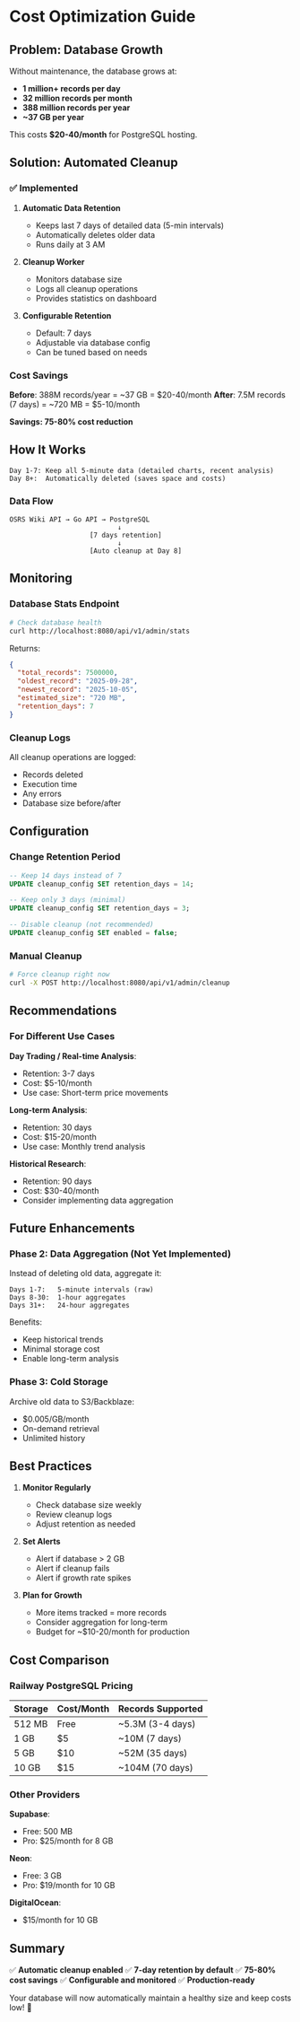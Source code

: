 # Cost Optimization Guide

## Problem: Database Growth

Without maintenance, the database grows at:
- **1 million+ records per day**
- **32 million records per month**
- **388 million records per year**
- **~37 GB per year**

This costs **$20-40/month** for PostgreSQL hosting.

## Solution: Automated Cleanup

### ✅ Implemented

1. **Automatic Data Retention**
   - Keeps last 7 days of detailed data (5-min intervals)
   - Automatically deletes older data
   - Runs daily at 3 AM

2. **Cleanup Worker**
   - Monitors database size
   - Logs all cleanup operations
   - Provides statistics on dashboard

3. **Configurable Retention**
   - Default: 7 days
   - Adjustable via database config
   - Can be tuned based on needs

### Cost Savings

**Before**: 388M records/year = ~37 GB = $20-40/month
**After**: 7.5M records (7 days) = ~720 MB = $5-10/month

**Savings: 75-80% cost reduction**

## How It Works

```
Day 1-7: Keep all 5-minute data (detailed charts, recent analysis)
Day 8+:  Automatically deleted (saves space and costs)
```

### Data Flow

```
OSRS Wiki API → Go API → PostgreSQL
                           ↓
                    [7 days retention]
                           ↓
                    [Auto cleanup at Day 8]
```

## Monitoring

### Database Stats Endpoint

```bash
# Check database health
curl http://localhost:8080/api/v1/admin/stats
```

Returns:
```json
{
  "total_records": 7500000,
  "oldest_record": "2025-09-28",
  "newest_record": "2025-10-05",
  "estimated_size": "720 MB",
  "retention_days": 7
}
```

### Cleanup Logs

All cleanup operations are logged:
- Records deleted
- Execution time
- Any errors
- Database size before/after

## Configuration

### Change Retention Period

```sql
-- Keep 14 days instead of 7
UPDATE cleanup_config SET retention_days = 14;

-- Keep only 3 days (minimal)
UPDATE cleanup_config SET retention_days = 3;

-- Disable cleanup (not recommended)
UPDATE cleanup_config SET enabled = false;
```

### Manual Cleanup

```bash
# Force cleanup right now
curl -X POST http://localhost:8080/api/v1/admin/cleanup
```

## Recommendations

### For Different Use Cases

**Day Trading / Real-time Analysis**:
- Retention: 3-7 days
- Cost: $5-10/month
- Use case: Short-term price movements

**Long-term Analysis**:
- Retention: 30 days
- Cost: $15-20/month
- Use case: Monthly trend analysis

**Historical Research**:
- Retention: 90 days
- Cost: $30-40/month
- Consider implementing data aggregation

## Future Enhancements

### Phase 2: Data Aggregation (Not Yet Implemented)

Instead of deleting old data, aggregate it:

```
Days 1-7:   5-minute intervals (raw)
Days 8-30:  1-hour aggregates
Days 31+:   24-hour aggregates
```

Benefits:
- Keep historical trends
- Minimal storage cost
- Enable long-term analysis

### Phase 3: Cold Storage

Archive old data to S3/Backblaze:
- $0.005/GB/month
- On-demand retrieval
- Unlimited history

## Best Practices

1. **Monitor Regularly**
   - Check database size weekly
   - Review cleanup logs
   - Adjust retention as needed

2. **Set Alerts**
   - Alert if database > 2 GB
   - Alert if cleanup fails
   - Alert if growth rate spikes

3. **Plan for Growth**
   - More items tracked = more records
   - Consider aggregation for long-term
   - Budget for ~$10-20/month for production

## Cost Comparison

### Railway PostgreSQL Pricing

| Storage | Cost/Month | Records Supported |
|---------|------------|-------------------|
| 512 MB  | Free       | ~5.3M (3-4 days)  |
| 1 GB    | $5         | ~10M (7 days)     |
| 5 GB    | $10        | ~52M (35 days)    |
| 10 GB   | $15        | ~104M (70 days)   |

### Other Providers

**Supabase**:
- Free: 500 MB
- Pro: $25/month for 8 GB

**Neon**:
- Free: 3 GB
- Pro: $19/month for 10 GB

**DigitalOcean**:
- $15/month for 10 GB

## Summary

✅ **Automatic cleanup enabled**
✅ **7-day retention by default**
✅ **75-80% cost savings**
✅ **Configurable and monitored**
✅ **Production-ready**

Your database will now automatically maintain a healthy size and keep costs low! 🎉